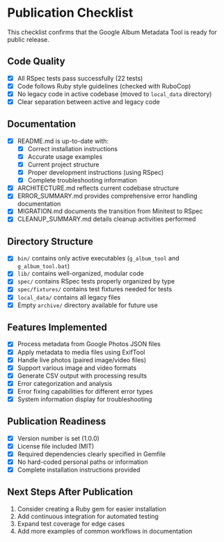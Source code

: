 # Publication Checklist

This checklist confirms that the Google Album Metadata Tool is ready for public release.

## Code Quality

- [x] All RSpec tests pass successfully (22 tests)
- [x] Code follows Ruby style guidelines (checked with RuboCop)
- [x] No legacy code in active codebase (moved to `local_data` directory)
- [x] Clear separation between active and legacy code

## Documentation

- [x] README.md is up-to-date with:
  - [x] Correct installation instructions
  - [x] Accurate usage examples
  - [x] Current project structure
  - [x] Proper development instructions (using RSpec)
  - [x] Complete troubleshooting information
- [x] ARCHITECTURE.md reflects current codebase structure
- [x] ERROR_SUMMARY.md provides comprehensive error handling documentation
- [x] MIGRATION.md documents the transition from Minitest to RSpec
- [x] CLEANUP_SUMMARY.md details cleanup activities performed

## Directory Structure

- [x] `bin/` contains only active executables (`g_album_tool` and `g_album_tool.bat`)
- [x] `lib/` contains well-organized, modular code
- [x] `spec/` contains RSpec tests properly organized by type
- [x] `spec/fixtures/` contains test fixtures needed for tests
- [x] `local_data/` contains all legacy files
- [x] Empty `archive/` directory available for future use

## Features Implemented

- [x] Process metadata from Google Photos JSON files
- [x] Apply metadata to media files using ExifTool
- [x] Handle live photos (paired image/video files)
- [x] Support various image and video formats
- [x] Generate CSV output with processing results
- [x] Error categorization and analysis
- [x] Error fixing capabilities for different error types
- [x] System information display for troubleshooting

## Publication Readiness

- [x] Version number is set (1.0.0)
- [x] License file included (MIT)
- [x] Required dependencies clearly specified in Gemfile
- [x] No hard-coded personal paths or information
- [x] Complete installation instructions provided

## Next Steps After Publication

1. Consider creating a Ruby gem for easier installation
2. Add continuous integration for automated testing
3. Expand test coverage for edge cases
4. Add more examples of common workflows in documentation
